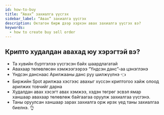 ```yaml
---
id: how-to-buy
title: “Авах” захиалга үүсгэх
sidebar_label: “Авах” захиалга үүсгэх
description: Октагон бирж дээр хэрхэн авах захиалга үүсгэх вэ?
keywords:
  - how to create buy sell order
---
```


## Крипто худалдан авахад юу хэрэгтэй вэ?

- Та хувийн бүртгэлээ үүсгэсэн байх шаардлагатай
- Авахаар төлөвлөсөн хэмжээгээрээ “Үндсэн данс”-аа цэнэглэнэ
- Үндсэн данснаас Арилжааны данс руу шилжүүлнэ :point_left:
- Биржийн Spot арилжаа хэсгээс авахыг хүссэн криптогоо хайж олоод арилжих товчийг дарна 
- Худалдан авах хэсэгт авах хэмжээ, хэдэн төгрөг эсвэл ямар ханшаар авахаар төлөвлөж байгаагаа оруулж захиалгаа үүсгэнэ.
- Таны оруулсан ханшаар зарах захиалга орж ирэх үед таны захиалгаа биелнэ. :ok_hand:
